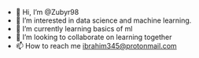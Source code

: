 - 👋 Hi, I’m @Zubyr98
- 👀 I’m interested in data science and machine learning.
- 🌱 I’m currently learning basics of ml
- 💞️ I’m looking to collaborate on learning together
- 📫 How to reach me ibrahim345@protonmail.com

<!---
Zubyr98/Zubyr98 is a ✨ special ✨ repository because its `README.md` (this file) appears on your GitHub profile.
You can click the Preview link to take a look at your changes.
--->
